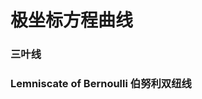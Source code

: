 # 极坐标方程曲线
<div class="sage"><script type="text/x-sage">
var('t')
polar_plot(sin(1/t), (t, 0, 2*pi), color='blue')
#PolarPlot[Sin[1/t], {t, 0, 2 Pi}]  (*Mathematica*)
</script></div>

### 三叶线
<div class="sage"><script type="text/x-sage">
var('t')
polar_plot(sin(3*t), (t, 0, 2*pi))
</script></div>

### Lemniscate of Bernoulli  伯努利双纽线
<div class="sage"><script type="text/x-sage">
var('t')
a=4
polar_plot(a*sqrt(cos(2*t)), (t, 0, 2*pi))
</script></div>

### 
<div class="sage"><script type="text/x-sage">
#PolarPlot[{1, 1 + 1/10 Sin[10 t]}, {t, 0, 2 Pi}, PlotStyle -> {Green, Directive[Dashed, Thick, Orange]}]
</script></div>